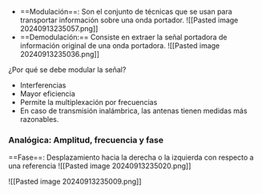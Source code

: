 
- ==Modulación==: Son el conjunto de técnicas que se usan para transportar información sobre una onda portador.
![[Pasted image 20240913235057.png]]
- ==Demodulación:== Consiste en extraer la señal portadora de información original de una onda portadora.
![[Pasted image 20240913235036.png]]

¿Por qué se debe modular la señal?
- Interferencias
- Mayor eficiencia
- Permite la multiplexación por frecuencias
- En caso de transmisión inalámbrica, las antenas tienen medidas más razonables.

### Analógica: Amplitud, frecuencia y fase

==Fase==: Desplazamiento hacia la derecha o la izquierda con respecto a una referencia
![[Pasted image 20240913235020.png]]



![[Pasted image 20240913235009.png]]